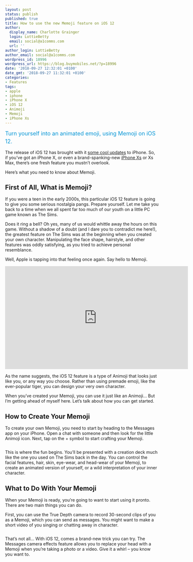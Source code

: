 ```yaml
---
layout: post
status: publish
published: true
title: How to use the new Memoji feature on iOS 12
author:
  display_name: Charlotte Grainger
  login: LottieBetty
  email: social@a1comms.com
  url: ''
author_login: LottieBetty
author_email: social@a1comms.com
wordpress_id: 18996
wordpress_url: https://blog.buymobiles.net/?p=18996
date: '2018-09-27 12:32:01 +0100'
date_gmt: '2018-09-27 11:32:01 +0100'
categories:
- Features
tags:
- apple
- iphone
- iPhone X
- iOS 12
- Animoji
- Memoji
- iPhone Xs
---
```

<p><span class="postStandFirst" style="color: #0896d5; line-height: 26px; font-size: 18px;">Turn yourself into an animated emoji, using Memoji on iOS 12.</span></p>
<p>The release of iOS 12 has brought with it <a href="https://blog.buymobiles.net/features/the-best-ios-12-tips-and-tricks-you-have-to-try-for-yourself" target="_blank" rel="noopener noreferrer">some cool updates</a> to iPhone. So, if you&rsquo;ve got an iPhone X, or even a brand-spanking-new <a href="https://www.buymobiles.net/apple/iphone-xs-64gb-space-grey" target="_blank" rel="noopener noreferrer">iPhone Xs</a> or Xs Max, there&rsquo;s one fresh feature you mustn&rsquo;t overlook.</p>
<p>Here&rsquo;s what you need to know about Memoji.</p>
<h2>First of All, What is Memoji?</h2>
<p>If you were a teen in the early 2000s, this particular iOS 12 feature is going to give you some serious nostalgia pangs. Prepare yourself. Let me take you back to a time when we all spent far too much of our youth on a little PC game known as The Sims.</p>
<p>Does it ring a bell? Oh yes, many of us would whittle away the hours on this game. Without a shadow of a doubt (and I dare you to contradict me here!), the greatest feature on The Sims was at the beginning when you created your own character. Manipulating the face shape, hairstyle, and other features was oddly satisfying, as you tried to achieve personal resemblance.</p>
<p>Well, Apple is tapping into that feeling once again. Say hello to Memoji.</p>
<p><iframe src="https://www.youtube.com/embed/CjqERCCD4iM" width="600" height="338" frameborder="0" allowfullscreen="allowfullscreen"><span data-mce-type="bookmark" style="display: inline-block; width: 0px; overflow: hidden; line-height: 0;" class="mce_SELRES_start">﻿</span></iframe></p>
<p>As the name suggests, the iOS 12 feature is a type of Animoji that looks just like you, or any way you choose. Rather than using premade emoji, like the ever-popular tiger, you can design your very own character.</p>
<p>When you&rsquo;ve created your Memoji, you can use it just like an Animoji&hellip; But I&rsquo;m getting ahead of myself here. Let&rsquo;s talk about how you can get started.</p>
<h2>How to Create Your Memoji</h2>
<p>To create your own Memoji, you need to start by heading to the Messages app on your iPhone. Open a chat with someone and then look for the little Animoji icon. Next, tap on the + symbol to start crafting your Memoji.</p>
<p><img class="aligncenter size-full wp-image-19000" src="https://lh3.googleusercontent.com/t4E4sZJ8OjFjl4pKj9kM6GQzBNeFZaL6LFdbbP6rTpFryEYSic6sQ6iwzQ-9h20_blwEkH14uwKuI5UGAv59Ff8=s0" alt="" /></p>
<p>This is where the fun begins. You&rsquo;ll be presented with a creation deck much like the one you used on The Sims back in the day. You can control the facial features, hair, skin, eye-wear, and head-wear of your Memoji, to create an animated version of yourself, or a wild interpretation of your inner character.</p>
<h2>What to Do With Your Memoji</h2>
<p>When your Memoji is ready, you&rsquo;re going to want to start using it pronto. There are two main things you can do.</p>
<p>First, you can use the True Depth camera to record 30-second clips of you as a Memoji, which you can send as messages. You might want to make a short video of you singing or chatting away in character.</p>
<p><img class="aligncenter size-full wp-image-19002" src="https://lh3.googleusercontent.com/zPdspD_xBcBlVUM1ZnFTDDDU1W81h1_Q7yAgaJELwaDCcvPk5b-6ZmnR0l3CgEZku7Urkna6zQm2piwuz7RHVfDzTw=s0" alt="" /></p>
<p>That&rsquo;s not all&hellip; With iOS 12, comes a brand-new trick you can try. The Messages camera effects feature allows you to replace your head with a Memoji when you&rsquo;re taking a photo or a video. Give it a whirl &ndash; you know you want to.</p>
